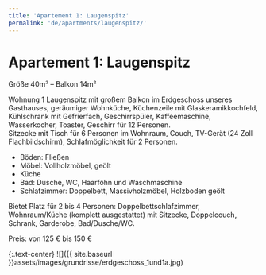 ```yaml
---
title: 'Apartement 1: Laugenspitz'
permalink: 'de/apartments/laugenspitz/'
---
```


# Apartement 1: Laugenspitz

Größe 40m² – Balkon 14m²

Wohnung 1 Laugenspitz mit großem Balkon im Erdgeschoss unseres Gasthauses, geräumiger Wohnküche, Küchenzeile mit Glaskeramikkochfeld,
Kühlschrank mit Gefrierfach, Geschirrspüler, Kaffeemaschine, Wasserkocher, Toaster,
Geschirr für 12 Personen.  
Sitzecke mit Tisch für 6 Personen im Wohnraum, Couch, TV-Gerät (24 Zoll Flachbildschirm),
Schlafmöglichkeit für 2 Personen.

* Böden: Fließen
* Möbel: Vollholzmöbel, geölt
* Küche
* Bad: Dusche, WC, Haarföhn und Waschmaschine
* Schlafzimmer: Doppelbett, Massivholzmöbel, Holzboden geölt

Bietet Platz für 2 bis 4 Personen: Doppelbettschlafzimmer, Wohnraum/Küche (komplett ausgestattet) mit Sitzecke, Doppelcouch, Schrank, Garderobe, Bad/Dusche/WC.

Preis: von 125 € bis 150 €

{:.text-center}
![]({{ site.baseurl }}assets/images/grundrisse/erdgeschoss_1und1a.jpg)
